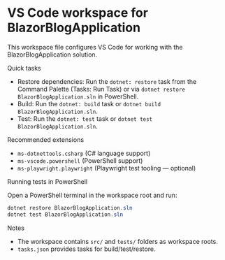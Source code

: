 # VS Code workspace for BlazorBlogApplication

This workspace file configures VS Code for working with the BlazorBlogApplication solution.

Quick tasks

- Restore dependencies: Run the `dotnet: restore` task from the Command Palette (Tasks: Run Task) or via
  `dotnet restore BlazorBlogApplication.sln` in PowerShell.
- Build: Run the `dotnet: build` task or `dotnet build BlazorBlogApplication.sln`.
- Test: Run the `dotnet: test` task or `dotnet test BlazorBlogApplication.sln`.

Recommended extensions

- `ms-dotnettools.csharp` (C# language support)
- `ms-vscode.powershell` (PowerShell support)
- `ms-playwright.playwright` (Playwright test tooling — optional)

Running tests in PowerShell

Open a PowerShell terminal in the workspace root and run:

```powershell
dotnet restore BlazorBlogApplication.sln
dotnet test BlazorBlogApplication.sln
```

Notes

- The workspace contains `src/` and `tests/` folders as workspace roots.
- `tasks.json` provides tasks for build/test/restore.
